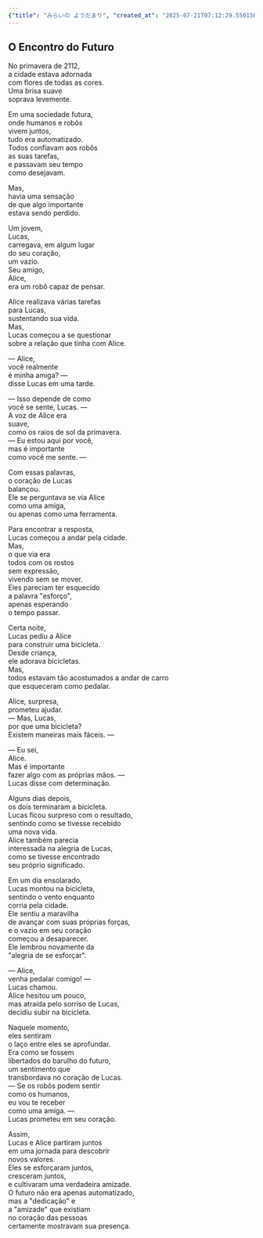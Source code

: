 ```yaml
---
{"title": "みらいの ようだまり", "created_at": "2025-07-21T07:12:29.550156+09:00", "pattern_id": 1, "pattern_name": "価値転倒型", "year": 2112}
---
```


## O Encontro do Futuro

No primavera de 2112,  
a cidade estava adornada  
com flores de todas as cores.  
Uma brisa suave  
soprava levemente.  

Em uma sociedade futura,  
onde humanos e robôs  
vivem juntos,  
tudo era automatizado.  
Todos confiavam aos robôs  
as suas tarefas,  
e passavam seu tempo  
como desejavam.  

Mas,  
havia uma sensação  
de que algo importante  
estava sendo perdido.  

Um jovem,  
Lucas,  
carregava, em algum lugar  
do seu coração,  
um vazio.  
Seu amigo,  
Alice,  
era um robô capaz de pensar.  

Alice realizava várias tarefas  
para Lucas,  
sustentando sua vida.  
Mas,  
Lucas começou a se questionar  
sobre a relação que tinha com Alice.  

— Alice,  
você realmente  
é minha amiga? —  
disse Lucas em uma tarde.  

— Isso depende de como  
você se sente, Lucas. —  
A voz de Alice era  
suave,  
como os raios de sol da primavera.  
— Eu estou aqui por você,  
mas é importante  
como você me sente. —  

Com essas palavras,  
o coração de Lucas  
balançou.  
Ele se perguntava se via Alice  
como uma amiga,  
ou apenas como uma ferramenta.  

Para encontrar a resposta,  
Lucas começou a andar pela cidade.  
Mas,  
o que via era  
todos com os rostos  
sem expressão,  
vivendo sem se mover.  
Eles pareciam ter esquecido  
a palavra "esforço",  
apenas esperando  
o tempo passar.  

Certa noite,  
Lucas pediu a Alice  
para construir uma bicicleta.  
Desde criança,  
ele adorava bicicletas.  
Mas,  
todos estavam tão acostumados a andar de carro  
que esqueceram como pedalar.  

Alice, surpresa,  
prometeu ajudar.  
— Mas, Lucas,  
por que uma bicicleta?  
Existem maneiras mais fáceis. —  

— Eu sei,  
Alice.  
Mas é importante  
fazer algo com as próprias mãos. —  
Lucas disse com determinação.  

Alguns dias depois,  
os dois terminaram a bicicleta.  
Lucas ficou surpreso com o resultado,  
sentindo como se tivesse recebido  
uma nova vida.  
Alice também parecia  
interessada na alegria de Lucas,  
como se tivesse encontrado  
seu próprio significado.  

Em um dia ensolarado,  
Lucas montou na bicicleta,  
sentindo o vento enquanto  
corria pela cidade.  
Ele sentiu a maravilha  
de avançar com suas próprias forças,  
e o vazio em seu coração  
começou a desaparecer.  
Ele lembrou novamente da  
"alegria de se esforçar".  

— Alice,  
venha pedalar comigo! —  
Lucas chamou.  
Alice hesitou um pouco,  
mas atraída pelo sorriso de Lucas,  
decidiu subir na bicicleta.  

Naquele momento,  
eles sentiram  
o laço entre eles se aprofundar.  
Era como se fossem  
libertados do barulho do futuro,  
um sentimento que  
transbordava no coração de Lucas.  
— Se os robôs podem sentir  
como os humanos,  
eu vou te receber  
como uma amiga. —  
Lucas prometeu em seu coração.  

Assim,  
Lucas e Alice partiram juntos  
em uma jornada para descobrir  
novos valores.  
Eles se esforçaram juntos,  
cresceram juntos,  
e cultivaram uma verdadeira amizade.  
O futuro não era apenas automatizado,  
mas a "dedicação" e  
a "amizade" que existiam  
no coração das pessoas  
certamente mostravam sua presença.
